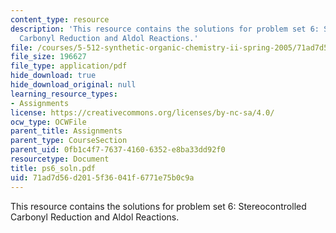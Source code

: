 ```yaml
---
content_type: resource
description: 'This resource contains the solutions for problem set 6: Stereocontrolled
  Carbonyl Reduction and Aldol Reactions.'
file: /courses/5-512-synthetic-organic-chemistry-ii-spring-2005/71ad7d56d2015f36041f6771e75b0c9a_ps6_soln.pdf
file_size: 196627
file_type: application/pdf
hide_download: true
hide_download_original: null
learning_resource_types:
- Assignments
license: https://creativecommons.org/licenses/by-nc-sa/4.0/
ocw_type: OCWFile
parent_title: Assignments
parent_type: CourseSection
parent_uid: 0fb1c4f7-7637-4160-6352-e8ba33dd92f0
resourcetype: Document
title: ps6_soln.pdf
uid: 71ad7d56-d201-5f36-041f-6771e75b0c9a
---
```

This resource contains the solutions for problem set 6: Stereocontrolled Carbonyl Reduction and Aldol Reactions.